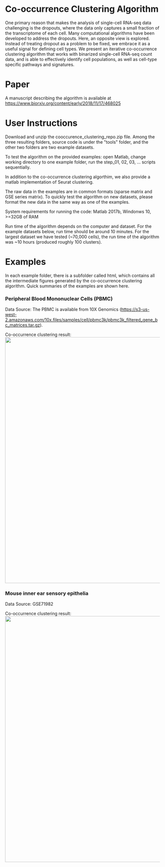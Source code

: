 # Co-occurrence Clustering Algorithm

One primary reason that makes the analysis of single-cell RNA-seq data challenging is the dropouts, where the data only captures a small fraction of the transcriptome of each cell. Many computational algorithms have been developed to address the dropouts. Here, an opposite view is explored. Instead of treating dropout as a problem to be fixed, we embrace it as a useful signal for defining cell types. We present an iterative co-occurrence clustering algorithm that works with binarized single-cell RNA-seq count data, and is able to effectively identify cell populations, as well as cell-type specific pathways and signatures. 

# Paper

A manuscript describing the algorithm is available at https://www.biorxiv.org/content/early/2018/11/17/468025

# User Instructions

Download and unzip the cooccurence_clustering_repo.zip file. Among the three resulting folders, source code is under the "tools" folder, and the other two folders are two example datasets. 

To test the algorithm on the provided examples: open Matlab, change working directory to one example folder, run the step_01, 02, 03, ... scripts sequentially. 

In addition to the co-occurrence clustering algorthim, we also provide a matlab implementation of Seurat clustering.

The raw data in the examples are in common formats (sparse matrix and GSE series matrix). To quickly test the algorithm on new datasets, please format the new data in the same way as one of the examples. 

System requirements for running the code:  Matlab 2017b, Windonws 10, >=32GB of RAM

Run time of the algorithm depends on the computer and dataset. For the example datasets below, run time should be around 10 minutes. For the largest dataset we have tested (~70,000 cells), the run time of the algorithm was ~10 hours (produced roughly 100 clusters).

# Examples

In each example folder, there is a subfolder called html, which contains all the intermediate figures generated by the co-occurrence clustering algorithm. Quick summaries of the examples are shown here.  

### Peripheral Blood Mononuclear Cells (PBMC)

Data Source: The PBMC is available from 10X Genomics (https://s3-us-west-2.amazonaws.com/10x.files/samples/cell/pbmc3k/pbmc3k_filtered_gene_bc_matrices.tar.gz).

Co-occurrence clustering result:
<img src="https://github.com/pqiu/cooccurrence_clustering/blob/master/example_PBMC.PNG" width="800">

### Mouse inner ear sensory epithelia

Data Source: GSE71982

Co-occurrence clustering result:
<img src="https://github.com/pqiu/cooccurrence_clustering/blob/master/example_MouseInnerEar.PNG" width="800">

